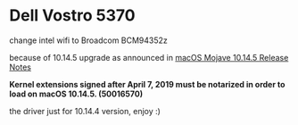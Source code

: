 # Dell Vostro 5370
change intel wifi to Broadcom BCM94352z

because of 10.14.5 upgrade as announced in [macOS Mojave 10.14.5 Release Notes](https://developer.apple.com/documentation/macos_release_notes/macos_mojave_10_14_5_release_notes)

**Kernel extensions signed after April 7, 2019 must be notarized in order to load on macOS 10.14.5. (50016570)**

the driver just for 10.14.4 version, enjoy :)

